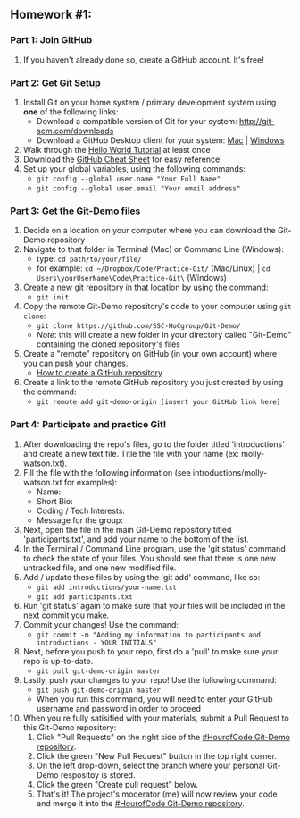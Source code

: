 ##	Homework \#1:

###	Part 1: Join GitHub

1. If you haven't already done so, create a GitHub account. It's free!

###	Part 2: Get Git Setup

1. Install Git on your home system / primary development system using **one** of the following links:
	* Download a compatible version of Git for your system: http://git-scm.com/downloads
	* Download a GitHub Desktop client for your system: [Mac](https://mac.github.com/) | [Windows](https://windows.github.com/)
2. Walk through the [Hello World Tutorial](https://guides.github.com/activities/hello-world/) at least once
3. Download the [GitHub Cheat Sheet](https://services.github.com/on-demand/resources/cheatsheets/) for easy reference!
4. Set up your global variables, using the following commands:
	* ```git config --global user.name "Your Full Name"```
	* ```git config --global user.email "Your email address"```

###	Part 3: Get the Git-Demo files

1. Decide on a location on your computer where you can download the Git-Demo repository
2. Navigate to that folder in Terminal (Mac) or Command Line (Windows):
	* type: ```cd path/to/your/file/```
	* for example: ```cd ~/Dropbox/Code/Practice-Git/``` (Mac/Linux) | ```cd Users\yourUserName\Code\Practice-Git\``` (Windows)
3. Create a new git repository in that location by using the command:
	* ```git init```
4. Copy the remote Git-Demo repository's code to your computer using ```git clone```:
	* ```git clone https://github.com/SSC-HoCgroup/Git-Demo/```
	* _Note_: this will create a new folder in your directory called "Git-Demo" containing the cloned repository's files
5. Create a "remote" repository on GitHub (in your own account) where you can push your changes. 
 	* [How to create a GitHub repository](https://help.github.com/articles/creating-a-new-repository/)
6. Create a link to the remote GitHub repository you just created by using the command:
	* ```git remote add git-demo-origin [insert your GitHub link here]```


###	Part 4: Participate and practice Git!

1. After downloading the repo's files, go to the folder titled 'introductions' and create a new text file. Title the file with your name (ex: molly-watson.txt).
2. Fill the file with the following information (see introductions/molly-watson.txt for examples):
	* Name:
	* Short Bio: 
	* Coding / Tech Interests:
	* Message for the group:
3. Next, open the file in the main Git-Demo repository titled 'participants.txt', and add your name to the bottom of the list. 
4. In the Terminal / Command Line program, use the 'git status' command to check the state of your files. You should see that there is one new untracked file, and one new modified file.
5. Add / update these files by using the 'git add' command, like so:
	* ```git add introductions/your-name.txt```
	* ```git add participants.txt```
6. Run 'git status' again to make sure that your files will be included in the next commit you make.
7. Commit your changes! Use the command:
	* ```git commit -m "Adding my information to participants and introductions - YOUR INITIALS"```
8. Next, before you push to your repo, first do a 'pull' to make sure your repo is up-to-date.
	* ```git pull git-demo-origin master```
9. Lastly, push your changes to your repo! Use the following command: 
	* ```git push git-demo-origin master```
	* When you run this command, you will need to enter your GitHub username and password in order to proceed
10. When you're fully satisified with your materials, submit a Pull Request to this Git-Demo repository:
 	1. Click "Pull Requests" on the right side of the [#HourofCode Git-Demo repository](https://github.com/SSC-HoCgroup/Git-Demo).
 	2. Click the green "New Pull Request" button in the top right corner. 
 	3. On the left drop-down, select the branch where your personal Git-Demo respositoy is stored.
 	4. Click the green "Create pull request" below. 
 	5. That's it! The project's moderator (me) will now review your code and merge it into the [#HourofCode Git-Demo repository](https://github.com/SSC-HoCgroup/Git-Demo).
